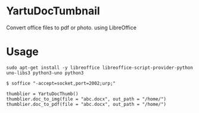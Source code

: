 # YartuDocTumbnail
Convert office files to pdf or photo. using LibreOffice
# Usage
```
sudo apt-get install -y libreoffice libreoffice-script-provider-python uno-libs3 python3-uno python3
```

```
$ soffice "-accept=socket,port=2002;urp;"
```

```
thumblier = YartuDocThumb()
thumblier.doc_to_img(file = "abc.docx", out_path = "/home/")
thumblier.doc_to_pdf(file = "abc.docx", out_path = "/home/")
```
